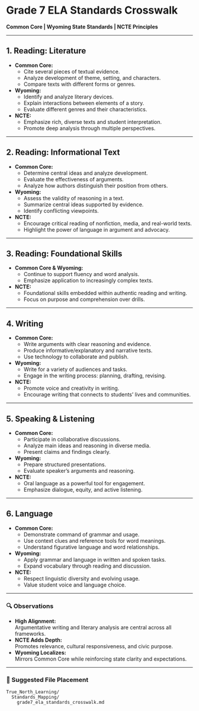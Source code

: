 # Grade 7 ELA Standards Crosswalk  
**Common Core | Wyoming State Standards | NCTE Principles**

---

## 1. Reading: Literature

- **Common Core:**  
  - Cite several pieces of textual evidence.  
  - Analyze development of theme, setting, and characters.  
  - Compare texts with different forms or genres.
- **Wyoming:**  
  - Identify and analyze literary devices.  
  - Explain interactions between elements of a story.  
  - Evaluate different genres and their characteristics.
- **NCTE:**  
  - Emphasize rich, diverse texts and student interpretation.  
  - Promote deep analysis through multiple perspectives.

---

## 2. Reading: Informational Text

- **Common Core:**  
  - Determine central ideas and analyze development.  
  - Evaluate the effectiveness of arguments.  
  - Analyze how authors distinguish their position from others.
- **Wyoming:**  
  - Assess the validity of reasoning in a text.  
  - Summarize central ideas supported by evidence.  
  - Identify conflicting viewpoints.
- **NCTE:**  
  - Encourage critical reading of nonfiction, media, and real-world texts.  
  - Highlight the power of language in argument and advocacy.

---

## 3. Reading: Foundational Skills

- **Common Core & Wyoming:**  
  - Continue to support fluency and word analysis.  
  - Emphasize application to increasingly complex texts.
- **NCTE:**  
  - Foundational skills embedded within authentic reading and writing.  
  - Focus on purpose and comprehension over drills.

---

## 4. Writing

- **Common Core:**  
  - Write arguments with clear reasoning and evidence.  
  - Produce informative/explanatory and narrative texts.  
  - Use technology to collaborate and publish.
- **Wyoming:**  
  - Write for a variety of audiences and tasks.  
  - Engage in the writing process: planning, drafting, revising.
- **NCTE:**  
  - Promote voice and creativity in writing.  
  - Encourage writing that connects to students’ lives and communities.

---

## 5. Speaking & Listening

- **Common Core:**  
  - Participate in collaborative discussions.  
  - Analyze main ideas and reasoning in diverse media.  
  - Present claims and findings clearly.
- **Wyoming:**  
  - Prepare structured presentations.  
  - Evaluate speaker’s arguments and reasoning.
- **NCTE:**  
  - Oral language as a powerful tool for engagement.  
  - Emphasize dialogue, equity, and active listening.

---

## 6. Language

- **Common Core:**  
  - Demonstrate command of grammar and usage.  
  - Use context clues and reference tools for word meanings.  
  - Understand figurative language and word relationships.
- **Wyoming:**  
  - Apply grammar and language in written and spoken tasks.  
  - Expand vocabulary through reading and discussion.
- **NCTE:**  
  - Respect linguistic diversity and evolving usage.  
  - Value student voice and language choice.

---

### 🔍 Observations

- **High Alignment:**  
  Argumentative writing and literary analysis are central across all frameworks.  
- **NCTE Adds Depth:**  
  Promotes relevance, cultural responsiveness, and civic purpose.  
- **Wyoming Localizes:**  
  Mirrors Common Core while reinforcing state clarity and expectations.

---

### 📁 Suggested File Placement

```shell
True_North_Learning/
  Standards_Mapping/
    grade7_ela_standards_crosswalk.md
